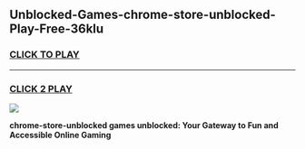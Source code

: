 
## Unblocked-Games-chrome-store-unblocked-Play-Free-36klu
<h3>
<a href="https://premium76.site?title=chrome-store-unblocked&ref=21A">CLICK TO PLAY</a></h3>
<hr>

<h3>
<a href="https://premium76.site?title=chrome-store-unblocked&ref=21A">CLICK 2 PLAY</a>
  
</h3>

<a href="https://premium76.site?title=chrome-store-unblocked&ref=21A"><img src="https://clearcache.store/games.png"></a>


**chrome-store-unblocked games unblocked: Your Gateway to Fun and Accessible Online Gaming**
